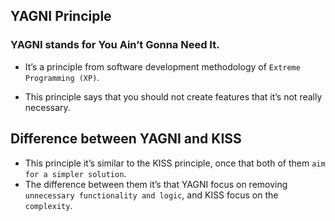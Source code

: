 ## YAGNI Principle

### YAGNI stands for You Ain’t Gonna Need It.

- It’s a principle from software development methodology of `Extreme Programming (XP)`.

- This principle says that you should not create features that it’s not really necessary.

## Difference between YAGNI and KISS

- This principle it’s similar to the KISS principle, once that both of them `aim for a simpler solution`.
- The difference between them it’s that YAGNI focus on removing `unnecessary functionality and logic`, and KISS focus on the `complexity`.
